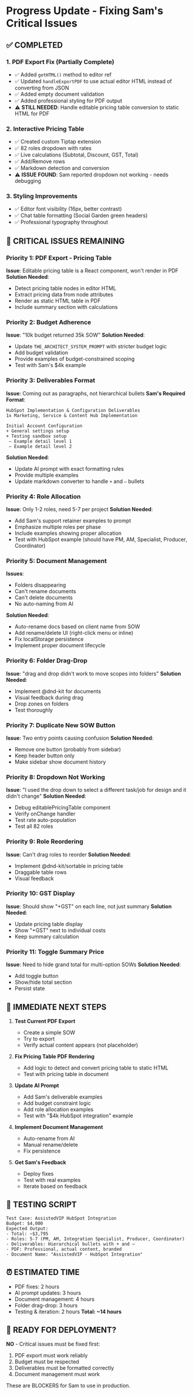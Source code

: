 # Progress Update - Fixing Sam's Critical Issues

## ✅ COMPLETED

### 1. PDF Export Fix (Partially Complete)
- ✅ Added `getHTML()` method to editor ref
- ✅ Updated `handleExportPDF` to use actual editor HTML instead of converting from JSON
- ✅ Added empty document validation
- ✅ Added professional styling for PDF output
- ⚠️ **STILL NEEDED**: Handle editable pricing table conversion to static HTML for PDF

### 2. Interactive Pricing Table
- ✅ Created custom Tiptap extension
- ✅ 82 roles dropdown with rates
- ✅ Live calculations (Subtotal, Discount, GST, Total)
- ✅ Add/Remove rows
- ✅ Markdown detection and conversion
- ⚠️ **ISSUE FOUND**: Sam reported dropdown not working - needs debugging

### 3. Styling Improvements
- ✅ Editor font visibility (16px, better contrast)
- ✅ Chat table formatting (Social Garden green headers)
- ✅ Professional typography throughout

## 🚨 CRITICAL ISSUES REMAINING

### Priority 1: PDF Export - Pricing Table
**Issue**: Editable pricing table is a React component, won't render in PDF
**Solution Needed**: 
- Detect pricing table nodes in editor HTML
- Extract pricing data from node attributes
- Render as static HTML table in PDF
- Include summary section with calculations

### Priority 2: Budget Adherence
**Issue**: "10k budget returned 35k SOW"
**Solution Needed**:
- Update `THE_ARCHITECT_SYSTEM_PROMPT` with stricter budget logic
- Add budget validation
- Provide examples of budget-constrained scoping
- Test with Sam's $4k example

### Priority 3: Deliverables Format
**Issue**: Coming out as paragraphs, not hierarchical bullets
**Sam's Required Format**:
```
HubSpot Implementation & Configuration Deliverables
1x Marketing, Service & Content Hub Implementation

Initial Account Configuration
+ General settings setup
+ Testing sandbox setup
 – Example detail level 1
 – Example detail level 2
```

**Solution Needed**:
- Update AI prompt with exact formatting rules
- Provide multiple examples
- Update markdown converter to handle `+` and `–` bullets

### Priority 4: Role Allocation
**Issue**: Only 1-2 roles, need 5-7 per project
**Solution Needed**:
- Add Sam's support retainer examples to prompt
- Emphasize multiple roles per phase
- Include examples showing proper allocation
- Test with HubSpot example (should have PM, AM, Specialist, Producer, Coordinator)

### Priority 5: Document Management
**Issues**:
- Folders disappearing
- Can't rename documents
- Can't delete documents
- No auto-naming from AI

**Solution Needed**:
- Auto-rename docs based on client name from SOW
- Add rename/delete UI (right-click menu or inline)
- Fix localStorage persistence
- Implement proper document lifecycle

### Priority 6: Folder Drag-Drop
**Issue**: "drag and drop didn't work to move scopes into folders"
**Solution Needed**:
- Implement @dnd-kit for documents
- Visual feedback during drag
- Drop zones on folders
- Test thoroughly

### Priority 7: Duplicate New SOW Button
**Issue**: Two entry points causing confusion
**Solution Needed**:
- Remove one button (probably from sidebar)
- Keep header button only
- Make sidebar show document history

### Priority 8: Dropdown Not Working
**Issue**: "I used the drop down to select a different task/job for design and it didn't change"
**Solution Needed**:
- Debug editablePricingTable component
- Verify onChange handler
- Test rate auto-population
- Test all 82 roles

### Priority 9: Role Reordering
**Issue**: Can't drag roles to reorder
**Solution Needed**:
- Implement @dnd-kit/sortable in pricing table
- Draggable table rows
- Visual feedback

### Priority 10: GST Display
**Issue**: Should show "+GST" on each line, not just summary
**Solution Needed**:
- Update pricing table display
- Show "+GST" next to individual costs
- Keep summary calculation

### Priority 11: Toggle Summary Price
**Issue**: Need to hide grand total for multi-option SOWs
**Solution Needed**:
- Add toggle button
- Show/hide total section
- Persist state

## 🎯 IMMEDIATE NEXT STEPS

1. **Test Current PDF Export**
   - Create a simple SOW
   - Try to export
   - Verify actual content appears (not placeholder)

2. **Fix Pricing Table PDF Rendering**
   - Add logic to detect and convert pricing table to static HTML
   - Test with pricing table in document

3. **Update AI Prompt**
   - Add Sam's deliverable examples
   - Add budget constraint logic
   - Add role allocation examples
   - Test with "$4k HubSpot integration" example

4. **Implement Document Management**
   - Auto-rename from AI
   - Manual rename/delete
   - Fix persistence

5. **Get Sam's Feedback**
   - Deploy fixes
   - Test with real examples
   - Iterate based on feedback

## 📝 TESTING SCRIPT

```
Test Case: AssistedVIP HubSpot Integration
Budget: $4,000
Expected Output:
- Total: ~$3,795
- Roles: 5-7 (PM, AM, Integration Specialist, Producer, Coordinator)
- Deliverables: Hierarchical bullets with + and –
- PDF: Professional, actual content, branded
- Document Name: "AssistedVIP - HubSpot Integration"
```

## ⏰ ESTIMATED TIME

- PDF fixes: 2 hours
- AI prompt updates: 3 hours
- Document management: 4 hours
- Folder drag-drop: 3 hours
- Testing & iteration: 2 hours
**Total: ~14 hours**

## 🚀 READY FOR DEPLOYMENT?

**NO** - Critical issues must be fixed first:
1. PDF export must work reliably
2. Budget must be respected
3. Deliverables must be formatted correctly
4. Document management must work

These are BLOCKERS for Sam to use in production.
